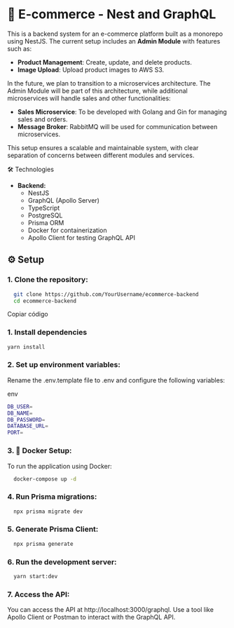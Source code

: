 # 🛒 E-commerce - Nest and GraphQL

This is a backend system for an e-commerce platform built as a monorepo using NestJS. The current setup includes an **Admin Module** with features such as:

- **Product Management**: Create, update, and delete products.
- **Image Upload**: Upload product images to AWS S3.

In the future, we plan to transition to a microservices architecture. The Admin Module will be part of this architecture, while additional microservices will handle sales and other functionalities:

- **Sales Microservice**: To be developed with Golang and Gin for managing sales and orders.
- **Message Broker**: RabbitMQ will be used for communication between microservices.

This setup ensures a scalable and maintainable system, with clear separation of concerns between different modules and services.

🛠️ Technologies

- **Backend:**
  - NestJS
  - GraphQL (Apollo Server)
  - TypeScript
  - PostgreSQL
  - Prisma ORM
  - Docker for containerization
  - Apollo Client for testing GraphQL API

## ⚙️ Setup

### 1. **Clone the repository:**

```bash
  git clone https://github.com/YourUsername/ecommerce-backend
  cd ecommerce-backend
```

Copiar código
### 1. **Install dependencies**
```bash
yarn install
```

### 2. Set up environment variables:
Rename the .env.template file to .env and configure the following variables:

env
```bash
DB_USER=
DB_NAME=
DB_PASSWORD=
DATABASE_URL=
PORT=
```

### 3. 🐋 Docker Setup:
To run the application using Docker:

```bash
  docker-compose up -d
```

### 4. Run Prisma migrations:
```bash
  npx prisma migrate dev
```

### 5. Generate Prisma Client:
```bash
  npx prisma generate
```
### 6. Run the development server:
```bash
  yarn start:dev
```

### 7. Access the API:

You can access the API at http://localhost:3000/graphql. Use a tool like Apollo Client or Postman to interact with the GraphQL API.
